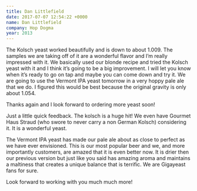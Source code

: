 ```yaml
---
title: Dan Littlefield
date: 2017-07-07 12:54:22 +0000
name: Dan Littlefield
company: Hop Dogma
year: 2013
---
```



The Kolsch yeast worked beautifully and is down to about 1.009. The samples we are taking off of it are a wonderful flavor and I’m really impressed with it. We basically used our blonde recipe and tried the Kolsch yeast with it and I think it’s going to be a big improvement. I will let you know when it’s ready to go on tap and maybe you can come down and try it. We are going to use the Vermont IPA yeast tomorrow in a very hoppy pale ale that we do. I figured this would be best because the original gravity is only about 1.054.

Thanks again and I look forward to ordering more yeast soon!

Just a little quick feedback. The kolsch is a huge hit! We even have Gourmet Haus Straud (who swore to never carry a non German Kolsch) considering it. It is a wonderful yeast.

The Vermont IPA yeast has made our pale ale about as close to perfect as we have ever envisioned. This is our most popular beer and we, and more importantly customers, are amazed that it is even better now. It is drier then our previous version but just like you said has amazing aroma and maintains a maltiness that creates a unique balance that is terrific. We are Gigayeast fans for sure.

Look forward to working with you much much more!